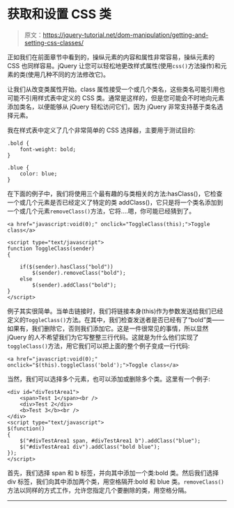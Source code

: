 # 获取和设置 CSS 类

> 原文：<https://jquery-tutorial.net/dom-manipulation/getting-and-setting-css-classes/>

正如我们在前面章节中看到的，操纵元素的内容和属性非常容易，操纵元素的 CSS 也同样容易。jQuery 让您可以轻松地更改样式属性(使用`css()`方法操作)和元素的类(使用几种不同的方法修改它)。

让我们从改变类属性开始。class 属性接受一个或几个类名，这些类名可能引用也可能不引用样式表中定义的 CSS 类。通常是这样的，但是您可能会不时地向元素添加类名，以便能够从 jQuery 轻松访问它们，因为 jQuery 非常支持基于类名选择元素。

我在样式表中定义了几个非常简单的 CSS 选择器，主要用于测试目的:

```
.bold {
	font-weight: bold;
}

.blue {
	color: blue;
}
```

在下面的例子中，我们将使用三个最有趣的与类相关的方法:hasClass()，它检查一个或几个元素是否已经定义了特定的类 addClass()，它只是将一个类名添加到一个或几个元素`removeClass()`方法，它将....嗯，你可能已经猜到了。

```
<a href="javascript:void(0);" onclick="ToggleClass(this);">Toggle class</a>

<script type="text/javascript">
function ToggleClass(sender)
{

	if($(sender).hasClass("bold"))
		$(sender).removeClass("bold");
	else
		$(sender).addClass("bold");
}
</script>
```

<input type="hidden" name="IL_IN_ARTICLE">

例子其实很简单。当单击链接时，我们将链接本身(this)作为参数发送给我们已经定义的`ToggleClass()`方法。在其中，我们检查发送者是否已经有了“bold”类——如果有，我们删除它，否则我们添加它。这是一件很常见的事情，所以显然 jQuery 的人不希望我们为它写整整三行代码。这就是为什么他们实现了`toggleClass()`方法，用它我们可以把上面的整个例子变成一行代码:

```
<a href="javascript:void(0);" onclick="$(this).toggleClass('bold');">Toggle class</a>
```

当然，我们可以选择多个元素，也可以添加或删除多个类。这里有一个例子:

```
<div id="divTestArea1">
	<span>Test 1</span><br />
	<div>Test 2</div>
	<b>Test 3</b><br />
</div>
<script type="text/javascript">
$(function()
{
	$("#divTestArea1 span, #divTestArea1 b").addClass("blue");
	$("#divTestArea1 div").addClass("bold blue");
});
</script>
```

首先，我们选择 span 和 b 标签，并向其中添加一个类:bold 类。然后我们选择 div 标签，我们向其中添加两个类，用空格隔开:bold 和 blue 类。`removeClass()`方法以同样的方式工作，允许您指定几个要删除的类，用空格分隔。

* * *